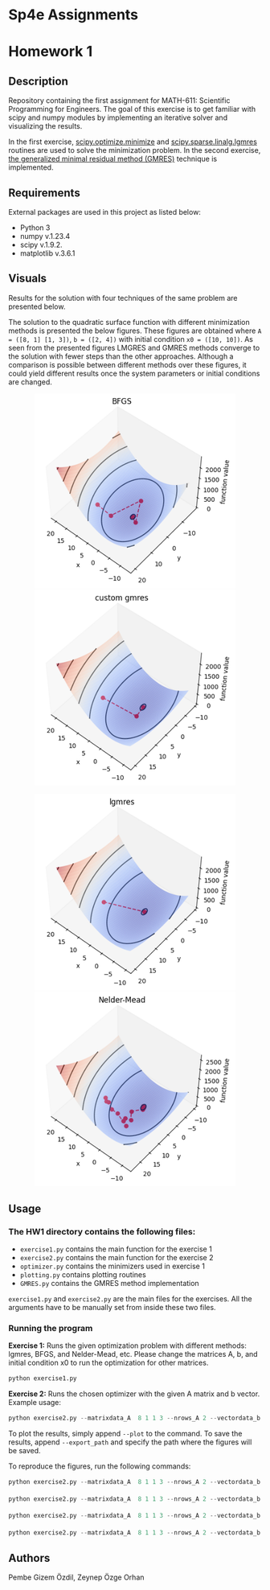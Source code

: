 # Sp4e Assignments

# Homework 1

## Description
Repository containing the first assignment for MATH-611: Scientific Programming for Engineers. The goal of this exercise is to get familiar with scipy and numpy modules by implementing an iterative solver
and visualizing the results.

In the first exercise, [scipy.optimize.minimize](https://docs.scipy.org/doc/scipy/reference/generated/scipy.optimize.minimize.html) and [scipy.sparse.linalg.lgmres](https://docs.scipy.org/doc/scipy/reference/generated/scipy.sparse.linalg.gmres.html) routines are used to solve the minimization problem. In the second exercise, [the generalized minimal residual method (GMRES)](https://en.wikipedia.org/wiki/Generalized_minimal_residual_method) technique is implemented.

## Requirements
External packages are used in this project as listed below:
- Python 3
- numpy v.1.23.4
- scipy v.1.9.2.
- matplotlib v.3.6.1

## Visuals
Results for the solution with four techniques of the same problem are presented below.

The solution to the quadratic surface function with different minimization methods is presented the below figures. These figures are obtained where `A = ([8, 1] [1, 3])`, `b = ([2, 4])` with initial condition `x0 = ([10, 10])`. 
As seen from the presented figures LMGRES and GMRES methods converge to the solution with fewer steps than the other approaches. Although a comparison is possible between different methods over these figures, it could yield different results once the system parameters or initial conditions are changed.
<p align="center" >
<img src="HW1/figures/BFGS.png" width="400" />
<img src="HW1/figures/custom.png" width="400" />
</p>
<p align="center">
<img src="HW1/figures/lgmres.png" width="400" />
<img src="HW1/figures/neldermead.png" width="400" />
</p>


## Usage
### The HW1 directory contains the following files:
- `exercise1.py` contains the main function for the exercise 1
- `exercise2.py` contains the main function for the exercise 2
- `optimizer.py` contains the minimizers used in exercise 1 
- `plotting.py` contains plotting routines
- `GMRES.py` contains the GMRES method implementation 

`exercise1.py` and `exercise2.py` are the main files for the exercises. All the arguments have to be manually set from inside these two files.

### Running the program

**Exercise 1:** Runs the given optimization problem with different methods: lgmres, BFGS, and Nelder-Mead, etc. 
Please change the matrices A, b, and initial condition x0 to run the optimization for other matrices.
```python 
python exercise1.py
```
**Exercise 2:** Runs the chosen optimizer with the given A matrix and b vector.
Example usage:
```python 
python exercise2.py --matrixdata_A  8 1 1 3 --nrows_A 2 --vectordata_b 2 4 --minimizer custom_gmres
```

To plot the results, simply append `--plot` to the command.
To save the results, append `--export_path` and specify the path where the figures will be saved.

To reproduce the figures, run the following commands:
```python
python exercise2.py --matrixdata_A  8 1 1 3 --nrows_A 2 --vectordata_b 2 4 --minimizer BFGS  --plot --export_path figures/BFGS.png

python exercise2.py --matrixdata_A  8 1 1 3 --nrows_A 2 --vectordata_b 2 4 --minimizer lgmres  --plot --export_path figures/lgmres.png

python exercise2.py --matrixdata_A  8 1 1 3 --nrows_A 2 --vectordata_b 2 4 --minimizer custom_gmres  --plot --export_path figures/custom_gmres.png

python exercise2.py --matrixdata_A  8 1 1 3 --nrows_A 2 --vectordata_b 2 4 --minimizer Nelder-Mead  --plot --export_path figures/neldermead.png 
```


## Authors
Pembe Gizem Özdil, Zeynep Özge Orhan
